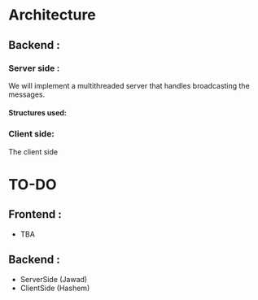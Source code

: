 # Architecture

## Backend : 
### Server side : 
We will implement a multithreaded server that handles broadcasting the messages.

#### Structures used: 


### Client side:
The client side



# TO-DO

## Frontend : 
- TBA 

## Backend  : 
- ServerSide (Jawad)
- ClientSide (Hashem)
